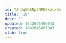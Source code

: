 ```yaml
---
id: YZhJqEGENp2NPE2katx9m
title: '10'
desc: ''
updated: 1642645495043
created: 1642645495043
stub: true
---
```



